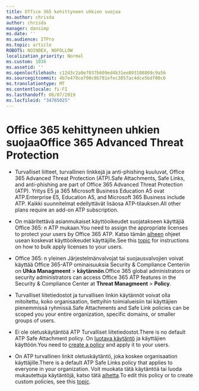 ```yaml
---
title: Office 365 kehittyneen uhkien suojaa
ms.author: chrisda
author: chrisda
manager: dansimp
ms.date: ''
ms.audience: ITPro
ms.topic: article
ROBOTS: NOINDEX, NOFOLLOW
localization_priority: Normal
ms.custom: 1036
ms.assetid: ''
ms.openlocfilehash: c12d3c2a0e7037b609ed4b31ee893108869c9a56
ms.sourcegitcommit: 4b7e478ce700c0b781efec3857ac4dce5bdf00c6
ms.translationtype: MT
ms.contentlocale: fi-FI
ms.lasthandoff: 06/07/2019
ms.locfileid: "34765025"
---
```

# <a name="office-365-advanced-threat-protection"></a><span data-ttu-id="531dd-102">Office 365 kehittyneen uhkien suojaa</span><span class="sxs-lookup"><span data-stu-id="531dd-102">Office 365 Advanced Threat Protection</span></span>

- <span data-ttu-id="531dd-103">Turvalliset liitteet, turvallinen linkkejä ja anti-phishing kuuluvat, Office 365 Advanced Threat Protection (ATP).</span><span class="sxs-lookup"><span data-stu-id="531dd-103">Safe Attachments, Safe Links, and anti-phishing are part of Office 365 Advanced Threat Protection (ATP).</span></span> <span data-ttu-id="531dd-104">Yritys E5 ja 365 Microsoft Business Education A5 ovat ATP.</span><span class="sxs-lookup"><span data-stu-id="531dd-104">Enterprise E5, Education A5, and Microsoft 365 Business include ATP.</span></span> <span data-ttu-id="531dd-105">Kaikki suunnitelmat edellyttävät lisäosa ATP-tilauksen.</span><span class="sxs-lookup"><span data-stu-id="531dd-105">All other plans require an add-on ATP subscription.</span></span>

- <span data-ttu-id="531dd-106">On määritettävä asianmukaiset käyttöoikeudet suojatakseen käyttäjiä Office 365: n ATP mukaan.</span><span class="sxs-lookup"><span data-stu-id="531dd-106">You need to assign the appropriate licenses to protect your users by Office 365 ATP.</span></span> <span data-ttu-id="531dd-107">Katso tämän [aiheen](https://docs.microsoft.com/office365/admin/subscriptions-and-billing/assign-licenses-to-users) ohjeet usean koskevat käyttöoikeudet käyttäjille.</span><span class="sxs-lookup"><span data-stu-id="531dd-107">See this [topic](https://docs.microsoft.com/office365/admin/subscriptions-and-billing/assign-licenses-to-users) for instructions on how to bulk apply licenses to your users.</span></span>

- <span data-ttu-id="531dd-108">Office 365: n yleinen Järjestelmänvalvojat tai suojausvalvojien voivat käyttää Office 365-ATP ominaisuuksia Security & Compliance Centeriin on **Uhka Managmeent** \> **käytännön**.</span><span class="sxs-lookup"><span data-stu-id="531dd-108">Office 365 global administrators or security administrators can access Office 365 ATP features in the Security & Compliance Center at **Threat Managmeent** \> **Policy**.</span></span>

- <span data-ttu-id="531dd-109">Turvalliset liitetiedostot ja turvallisen linkin käytännöt voivat olla mitoitettu, koko organisaation, tiettyihin toimialueisiin tai käyttäjien pienemmissä ryhmissä.</span><span class="sxs-lookup"><span data-stu-id="531dd-109">Safe Attachments and Safe Link policies can be scoped you your entire organization, specific domains, or smaller groups of users.</span></span>

- <span data-ttu-id="531dd-110">Ei ole oletuskäytäntöä ATP Turvalliset liitetiedostot.</span><span class="sxs-lookup"><span data-stu-id="531dd-110">There is no default ATP Safe Attachment policy.</span></span> <span data-ttu-id="531dd-111">On [luotava käytäntö](https://docs.microsoft.com/office365/securitycompliance/set-up-atp-safe-attachments-policies) ja käyttäjien käyttöön.</span><span class="sxs-lookup"><span data-stu-id="531dd-111">You need to [create a policy](https://docs.microsoft.com/office365/securitycompliance/set-up-atp-safe-attachments-policies) and apply it to your users.</span></span>

- <span data-ttu-id="531dd-112">On ATP turvallinen linkit oletuskäytäntö, joka koskee organisaation käyttäjille.</span><span class="sxs-lookup"><span data-stu-id="531dd-112">There is a default ATP Safe Links policy that applies to everyone in your organization.</span></span> <span data-ttu-id="531dd-113">Voit muokata tätä käytäntöä tai luoda mukautettuja käytäntöjä, katso tätä [aihetta](https://docs.microsoft.com/office365/securitycompliance/set-up-atp-safe-links-policies).</span><span class="sxs-lookup"><span data-stu-id="531dd-113">To edit this policy or to create custom policies, see this [topic](https://docs.microsoft.com/office365/securitycompliance/set-up-atp-safe-links-policies).</span></span>
